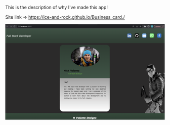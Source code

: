 This is the description of why I've made this app!

Site link => https://ice-and-rock.github.io/Business_card./

<img src="./src/images/business_card.png" alt="Alt text" title="Optional title">
